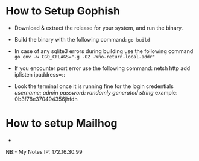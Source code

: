 # How to Setup Gophish
- Download & extract the release for your system, and run the binary.
- Build the binary with the following command:  ```go build```
- In case of any sqlite3 errors during building use the following command ```go env -w CGO_CFLAGS="-g -O2 -Wno-return-local-addr"``` 
- If you encounter port error use the following command:
    netsh http add iplisten ipaddress=::

- Look the terminal once it is running fine for the login credentials
    *username: admin*
    *password: randomly generated string* example: 0b3f78e370494356jhfdh


# How to setup Mailhog
- 

NB:- My Notes
IP: 172.16.30.99